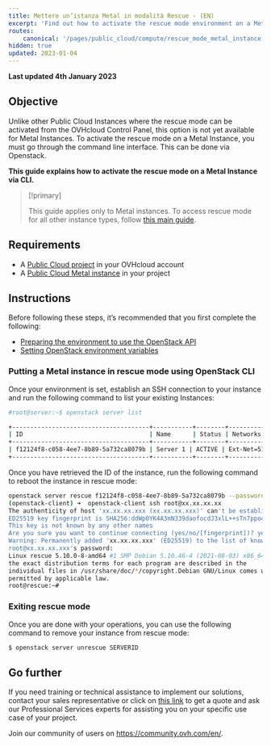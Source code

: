 ```yaml
---
title: Mettere un’istanza Metal in modalità Rescue - (EN)
excerpt: 'Find out how to activate the rescue mode environment on a Metal Instance'
routes:
    canonical: '/pages/public_cloud/compute/rescue_mode_metal_instance'
hidden: true
updated: 2023-01-04
---
```


**Last updated 4th January 2023**

## Objective

Unlike other Public Cloud Instances where the rescue mode can be activated from the OVHcloud Control Panel, this option is not yet available for Metal Instances. To activate the rescue mode on a Metal Instance, you must go through the command line interface. This can be done via Openstack.

**This guide explains how to activate the rescue mode on a Metal Instance via CLI.**

> [!primary]
>
> This guide applies only to Metal instances. To access rescue mode for all other instance types, follow [this main guide](/pages/public_cloud/compute/put_an_instance_in_rescue_mode).

## Requirements

- A [Public Cloud project](https://www.ovhcloud.com/it/public-cloud/) in your OVHcloud account
- A [Public Cloud Metal instance](/pages/public_cloud/compute/public-cloud-first-steps) in your project

## Instructions

Before following these steps, it’s recommended that you first complete the following:

- [Preparing the environment to use the OpenStack API](/pages/public_cloud/compute/prepare_the_environment_for_using_the_openstack_api)
- [Setting OpenStack environment variables](/pages/public_cloud/compute/loading_openstack_environment_variables)

### Putting a Metal instance in rescue mode using OpenStack CLI

Once your environment is set, establish an SSH connection to your instance and run the following command to list your existing Instances:

```bash
#root@server:~$ openstack server list

+--------------------------------------+-----------+--------+--------------------------------------------------+--------------+
| ID                                   | Name      | Status | Networks                                         | Image Name   |
+--------------------------------------+-----------+--------+--------------------------------------------------+--------------+
| f12124f8-c058-4ee7-8b89-5a732ca8079b | Server 1 | ACTIVE | Ext-Net=51.xxx.xxx.xxx, 2001:41d0:xxx:xxxx::xxxx | Ubuntu 21.04 |
+--------------------------------------+-----------+--------+--------------------------------------------------+--------------+
``` 

Once you have retrieved the ID of the instance, run the following command to reboot the instance in rescue mode:

```bash
openstack server rescue f12124f8-c058-4ee7-8b89-5a732ca8079b --password "csdsdf6dKcj5"
(openstack-client) ➜  openstack-client ssh root@xx.xx.xx.xx
The authenticity of host 'xx.xx.xx.xxx (xx.xx.xx.xxx)' can't be established.
ED25519 key fingerprint is SHA256:ddWp0YK4A3mN339daofocdJ3xlL++sTn7ppo4Lz4Ju0.
This key is not known by any other names
Are you sure you want to continue connecting (yes/no/[fingerprint])? yes
Warning: Permanently added 'xx.xx.xx.xxx' (ED25519) to the list of known hosts.
root@xx.xx.xx.xxx's password:
Linux rescue 5.10.0-8-amd64 #1 SMP Debian 5.10.46-4 (2021-08-03) x86_64The programs included with the Debian GNU/Linux system are free software;
the exact distribution terms for each program are described in the
individual files in /usr/share/doc/*/copyright.Debian GNU/Linux comes with ABSOLUTELY NO WARRANTY, to the extent
permitted by applicable law.
root@rescue:~# 
```

### Exiting rescue mode

Once you are done with your operations, you can use the following command to remove your instance from rescue mode:

```bash
$ openstack server unrescue SERVERID
```

## Go further

If you need training or technical assistance to implement our solutions, contact your sales representative or click on [this link](https://www.ovhcloud.com/it/professional-services/) to get a quote and ask our Professional Services experts for assisting you on your specific use case of your project.

Join our community of users on <https://community.ovh.com/en/>.